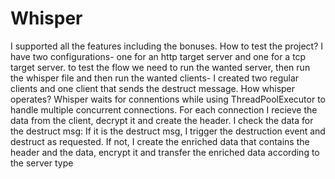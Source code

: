 # Whisper
I supported all the features including the bonuses.
How to test the project?
I have two configurations- one for an http target server and one for a tcp target server.
to test the flow we need to run the wanted server, then run the whisper file and then run the wanted clients- I created two regular clients and one client that sends the destruct message.
How whisper operates?
Whisper waits for connentions while using ThreadPoolExecutor to handle multiple concurrent connections.
For each connection I recieve the data from the client, decrypt it and create the header.
I check the data for the destruct msg:
  If it is the destruct msg, I trigger the destruction event and destruct as requested.
  If not, I create the enriched data that contains the header and the data, encrypt it and transfer the enriched data according to the server type
